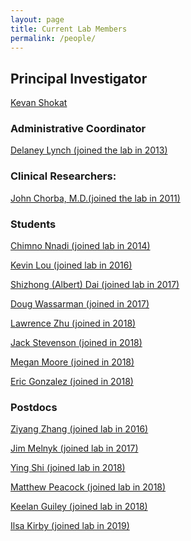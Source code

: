 ```yaml
---
layout: page
title: Current Lab Members
permalink: /people/
---
```


## Principal Investigator

<a href="{{ site.baseurl }}/publications"><span>Kevan Shokat</span></a>

### Administrative Coordinator

<a href="{{ site.baseurl }}/delaney"><span>Delaney Lynch (joined the lab in 2013)</span></a>


### Clinical Researchers:

<a href="{{ site.baseurl }}/chorba"><span>John Chorba, M.D.(joined the lab in 2011)</span></a>


### Students

<a href="{{ site.baseurl }}/nnadi"><span>Chimno Nnadi (joined lab in 2014)</span></a>

<a href="{{ site.baseurl }}/lou"><span>Kevin Lou (joined lab in 2016)</span></a>

<a href="{{ site.baseurl }}/shizhong"><span>Shizhong (Albert) Dai (joined lab in 2017)</span></a>

<a href="{{ site.baseurl }}/wassarman"><span>Doug Wassarman (joined in 2017)</span></a>

<a href="{{ site.baseurl }}/zhu"><span>Lawrence Zhu (joined in 2018)</span></a>

<a href="{{ site.baseurl }}/stevenson"><span>Jack Stevenson (joined in 2018)</span></a>

<a href="{{ site.baseurl }}/moore"><span>Megan Moore (joined in 2018)</span></a>

<a href="{{ site.baseurl }}/gonzalez"><span>Eric Gonzalez (joined in 2018)</span></a>

### Postdocs

<a href="{{ site.baseurl }}/zhang"><span>Ziyang Zhang (joined lab in 2016)</span></a>

<a href="{{ site.baseurl }}/melnyk"><span>Jim Melnyk (joined lab in 2017)</span></a>

<a href="{{ site.baseurl }}/shi"><span>Ying Shi (joined lab in 2018)</span></a>

<a href="{{ site.baseurl }}/peacock"><span>Matthew Peacock (joined lab in 2018)</span></a>

<a href="{{ site.baseurl }}/keelan"><span>Keelan Guiley (joined lab in 2018)</span></a>

<a href="{{ site.baseurl }}/kirby"><span>Ilsa Kirby (joined lab in 2019)</span></a>
